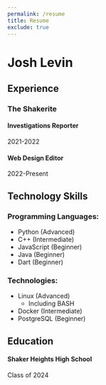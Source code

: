 ```yaml
---
permalink: /resume
title: Resume
exclude: true
---
```

# Josh Levin


## Experience
### The Shakerite
#### Investigations Reporter
2021-2022
#### Web Design Editor
2022-Present


## Technology Skills
### Programming Languages:
- Python (Advanced)
- C++ (Intermediate)
- JavaScript (Beginner)
- Java (Beginner)
- Dart (Beginner)

### Technologies:
- Linux (Advanced)
  - Including BASH 
- Docker (Intermediate)
- PostgreSQL (Beginner)


## Education
#### Shaker Heights High School
Class of 2024
